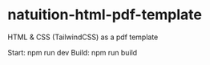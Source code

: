 # natuition-html-pdf-template
HTML &amp; CSS (TailwindCSS) as a pdf template 

Start: npm run dev
Build: npm run build
